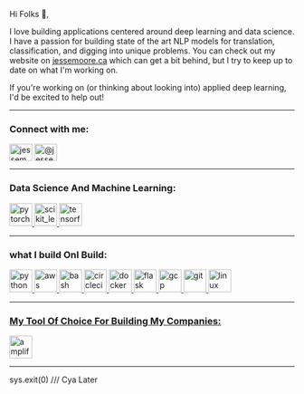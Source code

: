 Hi Folks 👋,

I love building applications centered around deep learning and data science. I have a passion for building state of the art NLP models for translation, classification, and digging into unique problems. You can check out my website on [jessemoore.ca](jessemoore.ca) which can get a bit behind, but I try to keep up to date on what I'm working on.

If you're working on (or thinking about looking into) applied deep learning, I'd be excited to help out!

---

<h3 align="left">Connect with me:</h3>
<p align="left">
<a href="https://linkedin.com/in/jessemoore07" target="blank"><img align="center" src="https://cdn.jsdelivr.net/npm/simple-icons@3.0.1/icons/linkedin.svg" alt="jessemoore07" height="30" width="40" /></a>
<a href="https://medium.com/@jessemoore07" target="blank"><img align="center" src="https://cdn.jsdelivr.net/npm/simple-icons@3.0.1/icons/medium.svg" alt="@jessemoore07" height="30" width="40" /></a>
</p>

---

<h3 align="left">Data Science And Machine Learning:</h3>
</a> <a href="https://pytorch.org/" target="_blank"> <img src="https://www.vectorlogo.zone/logos/pytorch/pytorch-icon.svg" alt="pytorch" width="40" height="40"/> </a> <a href="https://scikit-learn.org/" target="_blank"> <img src="https://upload.wikimedia.org/wikipedia/commons/0/05/Scikit_learn_logo_small.svg" alt="scikit_learn" width="40" height="40"/> </a> <a href="https://www.tensorflow.org" target="_blank"> <img src="https://www.vectorlogo.zone/logos/tensorflow/tensorflow-icon.svg" alt="tensorflow" width="40" height="40"/> </a> </p>

---

<h3 align="left">what I build OnI Build:</h3>
<a href="https://www.python.org" target="_blank"> <img src="https://devicons.github.io/devicon/devicon.git/icons/python/python-original.svg" alt="python" width="40" height="40"/> </a>
<a href="https://aws.amazon.com" target="_blank"> <img src="https://devicons.github.io/devicon/devicon.git/icons/amazonwebservices/amazonwebservices-original-wordmark.svg" alt="aws" width="40" height="40"/> </a> <a href="https://www.gnu.org/software/bash/" target="_blank"> <img src="https://www.vectorlogo.zone/logos/gnu_bash/gnu_bash-icon.svg" alt="bash" width="40" height="40"/> </a> <a href="https://circleci.com" target="_blank"> <img src="https://www.vectorlogo.zone/logos/circleci/circleci-icon.svg" alt="circleci" width="40" height="40"/> </a> <a href="https://www.docker.com/" target="_blank"> <img src="https://devicons.github.io/devicon/devicon.git/icons/docker/docker-original-wordmark.svg" alt="docker" width="40" height="40"/> </a> <a href="https://flask.palletsprojects.com/" target="_blank"> <img src="https://www.vectorlogo.zone/logos/pocoo_flask/pocoo_flask-icon.svg" alt="flask" width="40" height="40"/> </a> <a href="https://cloud.google.com" target="_blank"> <img src="https://www.vectorlogo.zone/logos/google_cloud/google_cloud-icon.svg" alt="gcp" width="40" height="40"/> </a> <a href="https://git-scm.com/" target="_blank"> <img src="https://www.vectorlogo.zone/logos/git-scm/git-scm-icon.svg" alt="git" width="40" height="40"/> </a> <a href="https://www.linux.org/" target="_blank"> <img src="https://devicons.github.io/devicon/devicon.git/icons/linux/linux-original.svg" alt="linux" width="40" height="40"/> 
  
---
 
<h3 align="left">My Tool Of Choice For Building My Companies:</h3>
<p align="left"> <a href="https://aws.amazon.com/amplify/" target="_blank"> <img src="https://docs.amplify.aws/assets/logo-dark.svg" alt="amplify" width="40" height="40"/> </a> 

---
sys.exit(0) /// Cya Later
